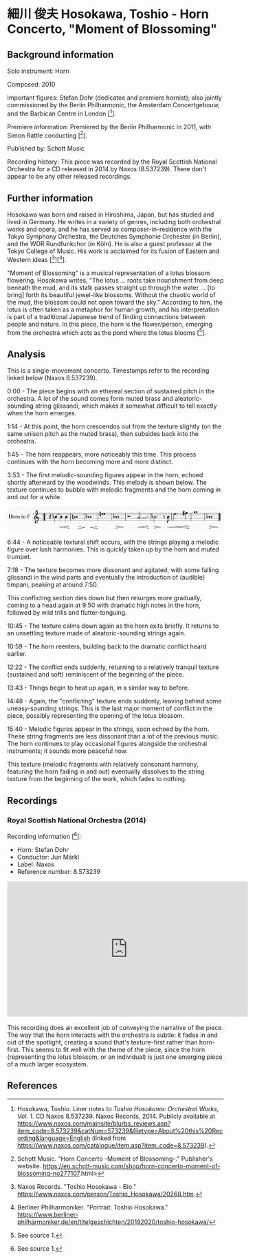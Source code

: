 # 細川 俊夫 Hosokawa, Toshio - Horn Concerto, "Moment of Blossoming"

## Background information

Solo instrument: Horn

Composed: 2010

Important figures: Stefan Dohr (dedicatee and premiere hornist);
also jointly commissioned by the Berlin Philharmonic, the Amsterdam
Concertgebouw, and the Barbican Centre in London \[[^1]\].

Premiere information: Premiered by the Berlin Philharmonic in 2011,
with Simon Rattle conducting \[[^2]\].

Published by: Schott Music

Recording history: This piece was recorded by the Royal Scottish National
Orchestra for a CD released in 2014 by Naxos (8.537239). There don't
appear to be any other released recordings.

## Further information

Hosokawa was born and raised in Hiroshima, Japan, but has studied and lived in Germany.
He writes in a variety of genres, including both orchestral works and opera,
and he has served as composer-in-residence with the Tokyo Symphony Orchestra, the
Deutches Symphonie Orchester (in Berlin), and the WDR Rundfunkchor (in Köln).
He is also a guest professor at the Tokyo College of Music.
His work is acclaimed for its fusion of Eastern and Western ideas \[[^3]\]\[[^4]\].

"Moment of Blossoming" is a musical representation of a lotus blossom flowering.
Hosokawa writes, "The lotus ... roots take nourishment from deep beneath the mud,
and its stalk passes straight up through the water ... [to bring] forth its beautiful
jewel-like blossoms. Without the chaotic world of the mud, the blossom could not open
toward the sky."
According to him, the lotus is often taken as a metaphor for human growth, and his
interpretation is part of a traditional Japanese trend of finding connections between
people and nature.
In this piece, the horn is the flower/person, emerging from the orchestra which
acts as the pond where the lotus blooms \[[^5]\].

## Analysis

This is a single-movement concerto.
Timestamps refer to the recording linked below (Naxos 8.537239).

0:00 - The piece begins with an ethereal section of sustained pitch in
the orchestra.
A lot of the sound comes form muted brass and aleatoric-sounding string
glissandi, which makes it somewhat difficult to tell exactly when the
horn emerges.

1:14 - At this point, the horn crescendos out from the texture slightly (on
the same unison pitch as the muted brass), then subsides back into the orchestra.

1:45 - The horn reappears, more noticeably this time. This process continues with
the horn becoming more and more distinct.

3:53 - The first melodic-sounding figures appear in the horn, echoed shortly
afterward by the woodwinds. This melody is shown below. The texture continues
to bubble with melodic fragments and the horn coming in and out for a while.

![Horn melody at 3:53.](../snippets/07-hosokawa-moment-of-blossoming/first-horn-melody.png)

6:44 - A noticeable textural shift occurs, with the strings playing a melodic
figure over lush harmonies.
This is quickly taken up by the horn and muted trumpet.

7:18 - The texture becomes more dissonant and agitated, with some falling
glissandi in the wind parts and eventually the introduction of (audible)
timpani, peaking at around 7:50.

This conflicting section dies down but then resurges more gradually, coming
to a head again at 9:50 with dramatic high notes in the horn, followed by
wild trills and flutter-tonguing.

10:45 - The texture calms down again as the horn exits briefly.
It returns to an unsettling texture made of aleatoric-sounding strings again.

10:59 - The horn reenters, building back to the dramatic conflict heard earlier.

12:22 - The conflict ends suddenly, returning to a relatively tranquil texture
(sustained and soft) reminiscent of the beginning of the piece.

13:43 - Things begin to heat up again, in a similar way to before.

14:48 - Again, the "conflicting" texture ends suddenly, leaving behind some
uneasy-sounding strings. This is the last major moment of conflict in the
piece, possibly representing the opening of the lotus blossom.

15:40 - Melodic figures appear in the strings, soon echoed by the horn.
These string fragments are less dissonant than a lot of the previous music.
The horn continues to play occasional figures alongside the orchestral
instruments; it sounds more peaceful now.

This texture (melodic fragments with relatively consonant harmony, featuring
the horn fading in and out) eventually dissolves to the string texture from
the beginning of the work, which fades to nothing.

## Recordings

### Royal Scottish National Orchestra (2014)

Recording information \[[^6]\]:
- Horn: Stefan Dohr
- Conductor: Jun Märkl
- Label: Naxos
- Reference number: 8.573239

<iframe width="560" height="315" src="https://www.youtube.com/embed/TayhQbE7thE" frameborder="0" allow="accelerometer; autoplay; clipboard-write; encrypted-media; gyroscope; picture-in-picture" allowfullscreen></iframe>

This recording does an excellent job of conveying the narrative of the piece.
The way that the horn interacts with the orchestra is subtle: it fades in and
out of the spotlight, creating a sound that's texture-first rather than
horn-first.
This seems to fit well with the theme of the piece, since the horn (representing
the lotus blossom, or an individual) is just one emerging piece of a much
larger ecosystem.

## References

[^1]: Hosokawa, Toshio. Liner notes to *Toshio Hosokawa: Orchestral Works, Vol. 1*. CD Naxos 8.537239. Naxos Records, 2014. Publicly available at <https://www.naxos.com/mainsite/blurbs_reviews.asp?item_code=8.573239&catNum=573239&filetype=About%20this%20Recording&language=English> (linked from <https://www.naxos.com/catalogue/item.asp?item_code=8.573239>).

[^2]: Schott Music. "Horn Concerto -Moment of Blossoming-." Publisher's website. <https://en.schott-music.com/shop/horn-concerto-moment-of-blossoming-no277107>.html>

[^3]: Naxos Records. "Toshio Hosokawa - Bio." <https://www.naxos.com/person/Toshio_Hosokawa/20268.htm>.

[^4]: Berliner Philharmoniker. "Portrait: Toshio Hosokawa." <https://www.berliner-philharmoniker.de/en/titelgeschichten/20192020/toshio-hosokawa/>

[^5]: See source 1.

[^6]: See source 1.
